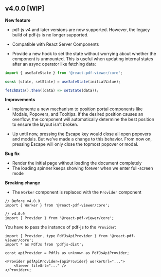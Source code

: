 ## v4.0.0 [WIP]

**New feature**

-   pdf-js v4 and later versions are now supported. However, the legacy build of pdf-js is no longer supported.

-   Compatible with React Server Components

-   Provide a new hook to set the state without worrying about whether the component is unmounted. This is useful when updating internal states after an async operator like fetching data:

```js
import { useSafeState } from '@react-pdf-viewer/core';

const [state, setState] = useSafeState(initialValue);

fetchData().then((data) => setState(data));
```

**Improvements**

-   Implemente a new mechanism to position portal components like Modals, Popovers, and Tooltips. If the desired position causes an overflow, the component will automatically determine the best position to ensure the layout isn't broken.

-   Up until now, pressing the Escape key would close all open popovers and modals. But we've made a change to this behavior. From now on, pressing Escape will only close the topmost popover or modal.

**Bug fix**

-   Render the initial page without loading the document completely
-   The loading spinner keeps showing forever when we enter full-screen mode

**Breaking change**

-   The `Worker` component is replaced with the `Provider` component

```tsx
// Before v4.0.0
import { Worker } from '@react-pdf-viewer/core';

// v4.0.0
import { Provider } from '@react-pdf-viewer/core';
```

You have to pass the instance of pdf-js to the `Provider`:

```tsx
import { Provider, type PdfJsApiProvider } from '@react-pdf-viewer/core';
import * as PdfJs from 'pdfjs-dist';

const apiProvider = PdfJs as unknown as PdfJsApiProvider;

<Provider pdfApiProvider={apiProvider} workerUrl="...">
    <Viewer fileUrl="..." />
</Provider>;
```
